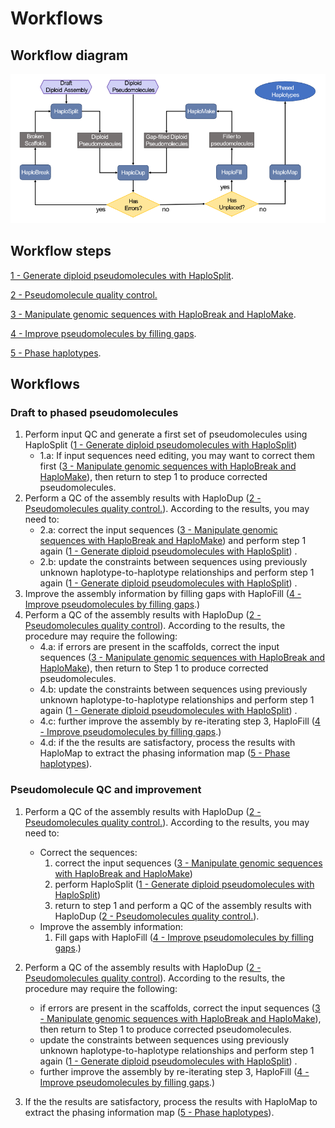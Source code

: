 # Workflows

## Workflow diagram

![diagram](diagram.png)

## Workflow steps

[1 - Generate diploid pseudomolecules with HaploSplit](generate_pseudomolecules.md).

[2 - Pseudomolecule quality control.](pseudomolecule_QC.md)

[3 - Manipulate genomic sequences with HaploBreak and HaploMake](edit_sequences.md).

[4 - Improve pseudomolecules by filling gaps](fill_and_make.md).

[5 - Phase haplotypes](map_and_phase.md).

## Workflows

### Draft to phased pseudomolecules

1. Perform input QC and generate a first set of pseudomolecules using HaploSplit ([1 - Generate diploid pseudomolecules with HaploSplit](generate_pseudomolecules.md))
   * 1.a: If input sequences need editing, you may want to correct them first ([3 - Manipulate genomic sequences with HaploBreak and HaploMake](edit_sequences.md)), then return to step 1 to produce corrected pseudomolecules.
2. Perform a QC of the assembly results with HaploDup ([2 - Pseudomolecules quality control.](pseudomolecule_QC.md)). According to the results, you may need to: 
   * 2.a: correct the input sequences ([3 - Manipulate genomic sequences with HaploBreak and HaploMake](edit_sequences.md)) and perform step 1 again ([1 - Generate diploid pseudomolecules with HaploSplit](generate_pseudomolecules.md)) .
   * 2.b: update the constraints between sequences using previously unknown haplotype-to-haplotype relationships and perform step 1 again ([1 - Generate diploid pseudomolecules with HaploSplit](generate_pseudomolecules.md)) .
3. Improve the assembly information by filling gaps with HaploFill ([4 - Improve pseudomolecules by filling gaps](fill_and_make.md).)	
4. Perform a QC of the assembly results with HaploDup ([2 - Pseudomolecules quality control](pseudomolecule_QC.md)). According to the results, the procedure may require the following:
   * 4.a: if errors are present in the scaffolds, correct the input sequences ([3 - Manipulate genomic sequences with HaploBreak and HaploMake](edit_sequences.md)), then return to Step 1 to produce corrected pseudomolecules.
   * 4.b: update the constraints between sequences using previously unknown haplotype-to-haplotype relationships and perform step 1 again ([1 - Generate diploid pseudomolecules with HaploSplit](generate_pseudomolecules.md)) .
   * 4.c: further improve the assembly by re-iterating step 3, HaploFill ([4 - Improve pseudomolecules by filling gaps](fill_and_make.md).)	
   * 4.d: if the the results are satisfactory, process the results with HaploMap to extract the phasing information map ([5 - Phase haplotypes](map_and_phase.md)).

### Pseudomolecule QC and improvement

1. Perform a QC of the assembly results with HaploDup ([2 - Pseudomolecules quality control.](pseudomolecule_QC.md)). According to the results, you may need to:
   * Correct the sequences:
     1. correct the input sequences ([3 - Manipulate genomic sequences with HaploBreak and HaploMake](edit_sequences.md))
     2. perform HaploSplit ([1 - Generate diploid pseudomolecules with HaploSplit](generate_pseudomolecules.md))
     3. return to step 1 and perform a QC of the assembly results with HaploDup ([2 - Pseudomolecules quality control.](pseudomolecule_QC.md)). 
   * Improve the assembly information:
     1. Fill gaps with HaploFill ([4 - Improve pseudomolecules by filling gaps](fill_and_make.md).)	

2. Perform a QC of the assembly results with HaploDup ([2 - Pseudomolecules quality control](pseudomolecule_QC.md)). According to the results, the procedure may require the following:
   * if errors are present in the scaffolds, correct the input sequences ([3 - Manipulate genomic sequences with HaploBreak and HaploMake](edit_sequences.md)), then return to Step 1 to produce corrected pseudomolecules.
   * update the constraints between sequences using previously unknown haplotype-to-haplotype relationships and perform step 1 again ([1 - Generate diploid pseudomolecules with HaploSplit](generate_pseudomolecules.md)) .
   * further improve the assembly by re-iterating step 3, HaploFill ([4 - Improve pseudomolecules by filling gaps](fill_and_make.md).)	

3. If the the results are satisfactory, process the results with HaploMap to extract the phasing information map ([5 - Phase haplotypes](map_and_phase.md)).
